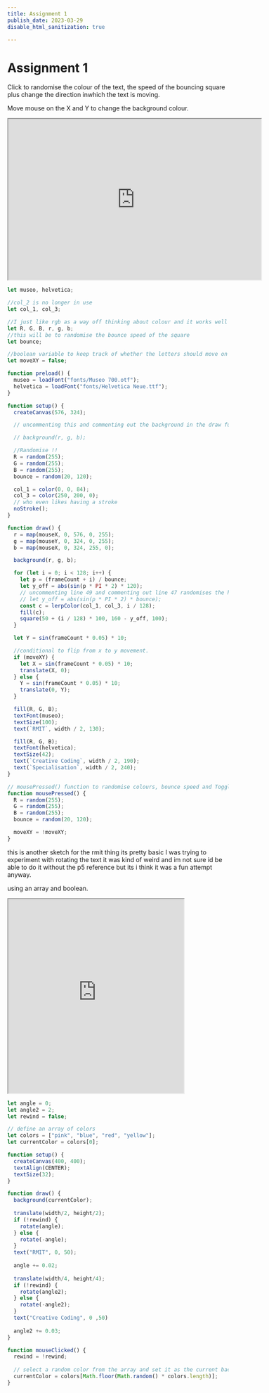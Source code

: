 ```yaml
---
title: Assignment 1
publish_date: 2023-03-29
disable_html_sanitization: true

---
```

# Assignment 1



Click to randomise the colour of the text, the speed of the bouncing square plus change the direction inwhich the text is moving.

Move mouse on the X and Y to change the background colour.




<iframe width="576" height="366" src="https://editor.p5js.org/MeowingDavis/full/O5mzXVR3x"></iframe>

```javascript
let museo, helvetica;

//col_2 is no longer in use
let col_1, col_3;

//I just like rgb as a way off thinking about colour and it works well when randomising imo. the lowercase rgb is more for map and randomising within the draw function not startup
let R, G, B, r, g, b;
//this will be to randomise the bounce speed of the square
let bounce;

//boolean variable to keep track of whether the letters should move on the x-axis or y-axis
let moveXY = false;

function preload() {
  museo = loadFont("fonts/Museo 700.otf");
  helvetica = loadFont("fonts/Helvetica Neue.ttf");
}

function setup() {
  createCanvas(576, 324);

  // uncommenting this and commenting out the background in the draw function and clicking has some interesting results.

  // background(r, g, b);

  //Randomise !!
  R = random(255);
  G = random(255);
  B = random(255);
  bounce = random(20, 120);

  col_1 = color(0, 0, 84);
  col_3 = color(250, 200, 0);
  // who even likes having a stroke
  noStroke();
}

function draw() {
  r = map(mouseX, 0, 576, 0, 255);
  g = map(mouseY, 0, 324, 0, 255);
  b = map(mouseX, 0, 324, 255, 0);

  background(r, g, b);

  for (let i = 0; i < 128; i++) {
    let p = (frameCount + i) / bounce;
    let y_off = abs(sin(p * PI * 2) * 120);
    // uncommenting line 49 and commenting out line 47 randomises the height the square bounces at.
    // let y_off = abs(sin(p * PI * 2) * bounce);
    const c = lerpColor(col_1, col_3, i / 128);
    fill(c);
    square(50 + (i / 128) * 100, 160 - y_off, 100);
  }

  let Y = sin(frameCount * 0.05) * 10;

  //conditional to flip from x to y movement.
  if (moveXY) {
    let X = sin(frameCount * 0.05) * 10;
    translate(X, 0);
  } else {
    Y = sin(frameCount * 0.05) * 10;
    translate(0, Y);
  }

  fill(R, G, B);
  textFont(museo);
  textSize(100);
  text(`RMIT`, width / 2, 130);

  fill(R, G, B);
  textFont(helvetica);
  textSize(42);
  text(`Creative Coding`, width / 2, 190);
  text(`Specialisation`, width / 2, 240);
}

// mousePressed() function to randomise colours, bounce speed and Toggle the moveXY variable
function mousePressed() {
  R = random(255);
  G = random(255);
  B = random(255);
  bounce = random(20, 120);

  moveXY = !moveXY;
}

```



this is another sketch for the rmit thing its pretty basic I was trying to experiment with rotating the text it was kind of weird and im not sure id be able to do it without the p5 reference but its i think it was a fun attempt anyway.

using an array and boolean.


<iframe  width="400" height="442" src="https://editor.p5js.org/MeowingDavis/full/bgYx1tUAn"></iframe>

```javascript
let angle = 0;
let angle2 = 2;
let rewind = false;

// define an array of colors
let colors = ["pink", "blue", "red", "yellow"];
let currentColor = colors[0];

function setup() {
  createCanvas(400, 400);
  textAlign(CENTER);
  textSize(32);
}

function draw() {
  background(currentColor);
  
  translate(width/2, height/2);
  if (!rewind) {
    rotate(angle);
  } else {
    rotate(-angle);
  }
  text("RMIT", 0, 50);
  
  angle += 0.02;
  
  translate(width/4, height/4);
  if (!rewind) {
    rotate(angle2);
  } else {
    rotate(-angle2);
  }
  text("Creative Coding", 0 ,50)
  
  angle2 += 0.03;
}

function mouseClicked() {
  rewind = !rewind;
  
  // select a random color from the array and set it as the current background color
  currentColor = colors[Math.floor(Math.random() * colors.length)];
}
```